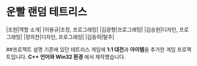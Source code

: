 # **운빨 랜덤 테트리스**
|조원|역할 소개|
|이용규|조장, 프로그래밍|
|김광형|프로그래밍|
|김승원|디자인, 프로그래밍|
|정의찬|디자인, 프로그래밍|
|김동하|탈주|

##프로젝트 설명
기존에 있던 테트리스 게임에 **1:1 대전**과 **아이템**을 추가한 게임 프로젝트입니다. __C++ 언어와 Win32 환경__ 에서 제작했습니다.
